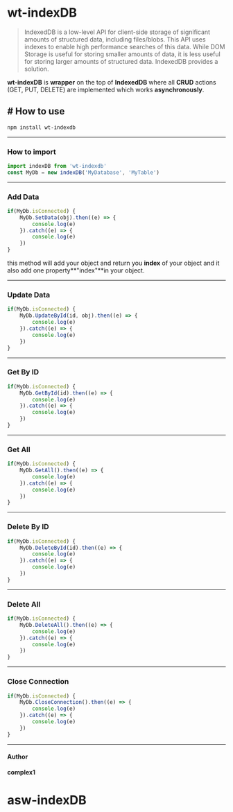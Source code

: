 # wt-indexDB
> IndexedDB is a low-level API for client-side storage of significant amounts of structured data, including files/blobs. This API uses indexes to enable high performance searches of this data. While DOM Storage is useful for storing smaller amounts of data, it is less useful for storing larger amounts of structured data. IndexedDB provides a solution.

**wt-indexDB** is **wrapper** on the top of **IndexedDB** where all **CRUD** actions (GET, PUT, DELETE) are implemented which works **asynchronously**.

## # How to use
````bash
npm install wt-indexdb
````

------------


### How to import
```javascript
import indexDB from 'wt-indexdb'
const MyDb = new indexDB('MyDatabase', 'MyTable')
```

------------

### Add Data
```javascript
if(MyDb.isConnected) {
	MyDb.SetData(obj).then((e) => {
		console.log(e)
	}).catch((e) => {
		console.log(e)
	})
}
```
this method will add your object and return you **index** of your object and it also add one property**"index"**in your object.

------------
### Update Data
```javascript
if(MyDb.isConnected) {
	MyDb.UpdateById(id, obj).then((e) => {
		console.log(e)
	}).catch((e) => {
		console.log(e)
	})
}
```

------------
### Get By ID
```javascript
if(MyDb.isConnected) {
	MyDb.GetById(id).then((e) => {
		console.log(e)
	}).catch((e) => {
		console.log(e)
	})
}
```

------------
### Get All
```javascript
if(MyDb.isConnected) {
	MyDb.GetAll().then((e) => {
		console.log(e)
	}).catch((e) => {
		console.log(e)
	})
}
```

------------
### Delete By ID
```javascript
if(MyDb.isConnected) {
	MyDb.DeleteById(id).then((e) => {
		console.log(e)
	}).catch((e) => {
		console.log(e)
	})
}
```

------------
### Delete All
```javascript
if(MyDb.isConnected) {
	MyDb.DeleteAll().then((e) => {
		console.log(e)
	}).catch((e) => {
		console.log(e)
	})
}
```

------------
### Close Connection
```javascript
if(MyDb.isConnected) {
	MyDb.CloseConnection().then((e) => {
		console.log(e)
	}).catch((e) => {
		console.log(e)
	})
}
```

------------
#### Author
**complex1**
# asw-indexDB

